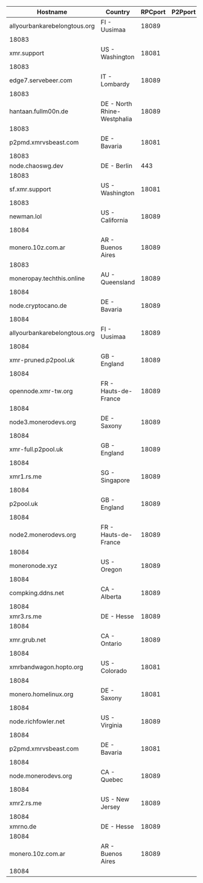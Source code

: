 Hostname | Country | RPCport | P2Pport
--- | --- | --- | ---
allyourbankarebelongtous.org | FI - Uusimaa | 18089
 | 18083
xmr.support | US - Washington | 18081
 | 18083
edge7.servebeer.com | IT - Lombardy | 18089
 | 18083
hantaan.fullm00n.de | DE - North Rhine-Westphalia | 18089
 | 18083
p2pmd.xmrvsbeast.com | DE - Bavaria | 18081
 | 18083
node.chaoswg.dev | DE - Berlin | 443
 | 18083
sf.xmr.support | US - Washington | 18081
 | 18083
newman.lol | US - California | 18089
 | 18084
monero.10z.com.ar | AR - Buenos Aires | 18089
 | 18083
moneropay.techthis.online | AU - Queensland | 18089
 | 18084
node.cryptocano.de | DE - Bavaria | 18089
 | 18084
allyourbankarebelongtous.org | FI - Uusimaa | 18089
 | 18084
xmr-pruned.p2pool.uk | GB - England | 18089
 | 18084
opennode.xmr-tw.org | FR - Hauts-de-France | 18089
 | 18084
node3.monerodevs.org | DE - Saxony | 18089
 | 18084
xmr-full.p2pool.uk | GB - England | 18089
 | 18084
xmr1.rs.me | SG - Singapore | 18089
 | 18084
p2pool.uk | GB - England | 18089
 | 18084
node2.monerodevs.org | FR - Hauts-de-France | 18089
 | 18084
moneronode.xyz | US - Oregon | 18089
 | 18084
compking.ddns.net | CA - Alberta | 18089
 | 18084
xmr3.rs.me | DE - Hesse | 18089
 | 18084
xmr.grub.net | CA - Ontario | 18089
 | 18084
xmrbandwagon.hopto.org | US - Colorado | 18081
 | 18084
monero.homelinux.org | DE - Saxony | 18081
 | 18084
node.richfowler.net | US - Virginia | 18089
 | 18084
p2pmd.xmrvsbeast.com | DE - Bavaria | 18081
 | 18084
node.monerodevs.org | CA - Quebec | 18089
 | 18084
xmr2.rs.me | US - New Jersey | 18089
 | 18084
xmrno.de | DE - Hesse | 18089
 | 18084
monero.10z.com.ar | AR - Buenos Aires | 18089
 | 18084
